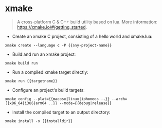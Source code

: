 # xmake

> A cross-platform C & C++ build utility based on lua.
> More information: <https://xmake.io/#/getting_started>.

- Create an xmake C project, consisting of a hello world and xmake.lua:

`xmake create --language c -P {{any-project-name}}`

- Build and run an xmake project:

`xmake build run`

- Run a compiled xmake target directly:

`xmake run {{targetname}}`

- Configure an project's build targets:

`xmake config --plat={{macosx|linux|iphoneos ..}} --arch={{x86_64|i386|arm64 ..}} --mode={{debug|release}}`

- Install the compiled target to an output directory:

`xmake install -o {{installdir}}`
